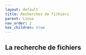 ```yaml
---
layout: default
title: Recherches de fichiers
parent: Linux
nav_order: 2
has_children: true
---
```


## La recherche de fichiers
